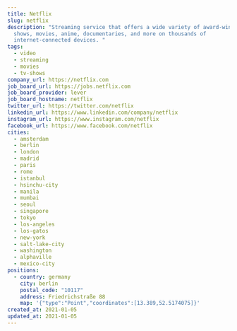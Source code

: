 ```yaml
---
title: Netflix
slug: netflix
description: "Streaming service that offers a wide variety of award-winning TV
  shows, movies, anime, documentaries, and more on thousands of
  internet-connected devices. "
tags:
  - video
  - streaming
  - movies
  - tv-shows
company_url: https://netflix.com
job_board_url: https://jobs.netflix.com
job_board_provider: lever
job_board_hostname: netflix
twitter_url: https://twitter.com/netflix
linkedin_url: https://www.linkedin.com/company/netflix
instagram_url: https://www.instagram.com/netflix
facebook_url: https://www.facebook.com/netflix
cities:
  - amsterdam
  - berlin
  - london
  - madrid
  - paris
  - rome
  - istanbul
  - hsinchu-city
  - manila
  - mumbai
  - seoul
  - singapore
  - tokyo
  - los-angeles
  - los-gatos
  - new-york
  - salt-lake-city
  - washington
  - alphaville
  - mexico-city
positions:
  - country: germany
    city: berlin
    postal_code: "10117"
    address: Friedrichstraße 88
    map: '{"type":"Point","coordinates":[13.389,52.5174075]}'
created_at: 2021-01-05
updated_at: 2021-01-05
---
```

